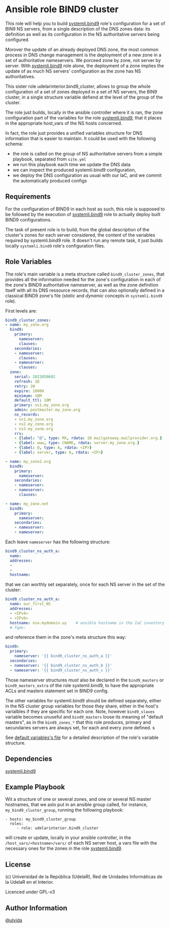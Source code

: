 Ansible role BIND9 cluster
=========

This role will help you to build [systemli.bind9](https://galaxy.ansible.com/systemli/bind9) role's configuration for a set of BIN9 NS servers, from a single description of the DNS zones data: its definition as well as its configuration in the NS authoritative servers being configured.   

Morover the update of an already deployed DNS zone, the most common process in DNS change management is the deployment of a new zone in a set of authoritative nameservers. We porceed zone by zone, not server by server. With [systemli.bind9](https://galaxy.ansible.com/systemli/bind9) role alone, the deployment of a zone implies the update of as much NS servers' configuration as the zone has NS authoritatives. 

This sister role udelarinterior.bind9_cluster, allows to group the whole configuration of a set of zones deployed in a set of NS servers, the BIN9 cluster, in a single structure variable defiend at the level of the group of the cluster.  

The role just builds, locally in the ansible controller where it is ran, the zone configuration part of the variables for the role [systemli.bind9](https://galaxy.ansible.com/systemli/bind9), that it places in the appropriate host_vars of the NS hosts concerned. 

In fact, the role just provides a unified variables structure for DNS information that is easier to maintain. It could be used with the following schema: 
* the role is called on the group of NS authoritative servers from a simple playbook, separated from `site.yml`
* we run this playbook each time we update the DNS data
* we can inspect the produced systemli.bind9 configuration,
* we deploy the DNS configuration as usual with our IaC, and we commit the automatically produced configs

Requirements
------------

For the configuration of BIND9 in each host as such, this role is supposed to be followed by the execution of [systemli.bind9](https://galaxy.ansible.com/systemli/bind9) role to actually deploy built BIND9 configurations. 

The task of present role is to build, from the global description of the cluster's zones for each server considered, the content of the variables required by systemli.bind9 role. It doesn't run any remote task, it just builds locally `systemli.bind9` role's configuration files. 

Role Variables
--------------

The role's main variable is a meta structure called `bind9_cluster_zones`, that provides all the information needed for the zone's configuration in each of the zone's BIND9 authoritative nameserver, as well as the zone definition itself with all its DNS ressource records, that can also optionally defined in a classical BIND9 zone's file (_static_ and _dynamic_ concepts in `systemli.bind9` role).

First levels are:
```yaml 
bind9_cluster_zones: 
- name: my_zone.org
  bind9:
    primary:
      nameserver:
      clauses:
    secondaries:
    - nameserver:
      clauses:
    - nameserver:
      clauses:
  zone:
    serial: 2022050602
    refresh: 1D
    retry: 2H
    expire: 1000H
    minimum: 10M
    default_ttl: 10M
    primary: ns1.my_zone.org
    admin: postmaster.my_zone.org
    ns_records:
    - ns1.my_zone.org
    - ns2.my_zone.org
    - ns3.my_zone.org
    rrs:
    - {label: "@", type: MX, rdata: 10 mailgateway.mailprovider.org.}
    - {label: www, type: CNAME, rdata: server.my_zone.org.}
    - {label: @, type: A, rdata: <IP>}
    - {label: server, type: A, rdata: <IP>}

- name: my_zone2.org
  bind9:
    primary:
      nameserver:
    secondaries:
    - nameserver:
    - nameserver:
      clauses:

- name: my_zone.net
  bind9:
    primary:
      nameserver:
    secondaries:
    - nameserver:
    - nameserver:

```
Each leave `nameserver` has the following structure: 
```yaml
bind9_cluster_ns_auth_a:
  name:
  addresses:
  - 
  - 
  hostname:
```
that we can worthly set separately, once for each NS server in the set of the cluster: 

```yaml
bind9_cluster_ns_auth_a:
  name: our_first_NS
  addresses:
  - <IPv4>
  - <IPv6>
  hostname: nsa.mydomain.uy    # ansible hostname in the IaC inventory
  # fqdn:                   
```
and reference them in the zone's meta structure this way: 

```yaml
bind9:
  primary:
    nameserver: '{{ bind9_cluster_ns_auth_a }}'
  secondaries:
  - nameserver: '{{ bind9_cluster_ns_auth_b }}'
  - nameserver: '{{ bind9_cluster_ns_auth_c }}'
```

Those nameserver structures _must_ also be declared in the `bind9_masters` or `bind9_masters_extra` of the role systemli.bind9, to have the appropriate ACLs and masters statement set in BIND9 config. 

The other variables for systemli.bind9 should be defined separately, either in the NS cluster group variables for those they share, either in the host's varialbles if they are specific for each one. Note, however `bind9_slaves` variable becomes unuseful and  `bind9_masters` loose its meaning of "default masters", as in the `bind9_zones_*` that this role produces, primary and secundaries servers are always set, for each and every zone defined. s


See [default variables's file](defaults/main.yml) for a detailed description of the role's variable structure. 

Dependencies
------------

 [systemli.bind9](https://galaxy.ansible.com/systemli/bind9)

Example Playbook
----------------

Wit a structure of one or several zones, and one or several NS master hostnames, that we aslo put in an ansible group called, for instance, `my_bind9_cluster_group`, running the following playbook: 

    - hosts: my_bind9_cluster_group
      roles:
         - role: udelarinterior.bind9_cluster 
  

will create or update, locally in your ansible controller, in the `/host_vars/<hostname>/vars/` of each NS server host, a vars file with the necessary ones for the zones in the role [systemli.bind9](https://galaxy.ansible.com/systemli/bind9). 

License
-------

(c) Universidad de la República (UdelaR), Red de Unidades Informáticas de la UdelaR en el Interior.

Licenced under GPL-v3

Author Information
------------------

[@ulvida](https://github.com/ulvida)
